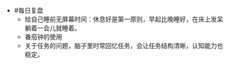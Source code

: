 - #每日复盘
	- 给自己睡前无屏幕时间：休息好是第一原则，早起比晚睡好，在床上发呆躺着一会儿就睡着。
	- 番茄钟的使用
	- 关于任务的问题，脑子里时常回忆任务，会让任务结构清晰，认知能力也稳定。